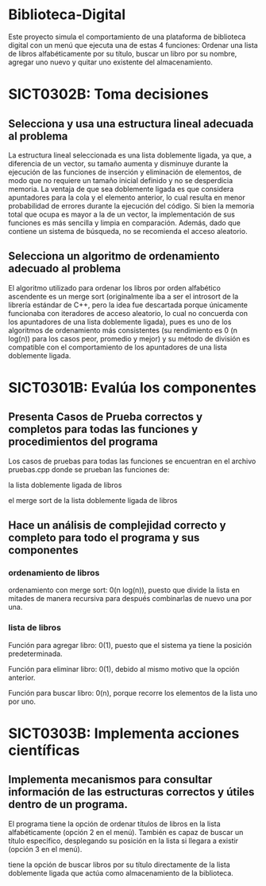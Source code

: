 # Biblioteca-Digital
Este proyecto simula el comportamiento de una plataforma de biblioteca digital con un menú que ejecuta una de estas 4 funciones: Ordenar una lista de libros alfabéticamente por su título, buscar un libro por su nombre, agregar uno nuevo y quitar uno existente del almacenamiento.
# SICT0302B: Toma decisiones
## Selecciona y usa una estructura lineal adecuada al problema
La estructura lineal seleccionada es una lista doblemente ligada, ya que, a diferencia de un vector, su tamaño aumenta y disminuye durante la ejecución de las funciones de inserción y eliminación de elementos, de modo que no requiere un tamaño inicial definido y no se desperdicia memoria. La ventaja de que sea doblemente ligada es que considera apuntadores para la cola y el elemento anterior, lo cual resulta en menor probabilidad de errores durante la ejecución del código. Si bien la memoria total que ocupa es mayor a la de un vector, la implementación de sus funciones es más sencilla y limpia en comparación. Además, dado que contiene un sistema de búsqueda, no se recomienda el acceso aleatorio.
## Selecciona un algoritmo de ordenamiento adecuado al problema
El algoritmo utilizado para ordenar los libros por orden alfabético ascendente es un merge sort (originalmente iba a ser el introsort de la librería estándar de C++, pero la idea fue descartada porque únicamente funcionaba con iteradores de acceso aleatorio, lo cual no concuerda con los apuntadores de una lista doblemente ligada), pues es uno de los algoritmos de ordenamiento más consistentes (su rendimiento es 0 (n log(n)) para los casos peor, promedio y mejor) y su método de división es compatible con el comportamiento de los apuntadores de una lista doblemente ligada.
# SICT0301B: Evalúa los componentes
## Presenta Casos de Prueba correctos y completos para todas las funciones y procedimientos del programa
Los casos de pruebas para todas las funciones se encuentran en el archivo pruebas.cpp donde se prueban las funciones de:

la lista doblemente ligada de libros

el merge sort de la lista doblemente ligada de libros

## Hace un análisis de complejidad correcto y completo para todo el programa y sus componentes
### ordenamiento de libros
ordenamiento con merge sort: 0(n log(n)), puesto que divide la lista en mitades de manera recursiva para después combinarlas de nuevo una por una.
### lista de libros
Función para agregar libro: 0(1), puesto que el sistema ya tiene la posición predeterminada.

Función para eliminar libro: 0(1), debido al mismo motivo que la opción anterior.

Función para buscar libro: 0(n), porque recorre los elementos de la lista uno por uno.

# SICT0303B: Implementa acciones científicas
## Implementa mecanismos para consultar información de las estructuras correctos y útiles dentro de un programa.
El programa tiene la opción de ordenar títulos de libros en la lista alfabéticamente (opción 2 en el menú). También es capaz de buscar un título específico, desplegando su posición en la lista si llegara a existir (opción 3 en el menú).

tiene la opción de buscar libros por su título directamente de la lista doblemente ligada que actúa como almacenamiento de la biblioteca.
